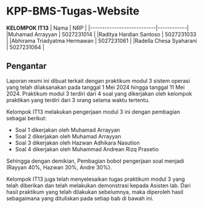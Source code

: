 # KPP-BMS-Tugas-Website
**KELOMPOK IT13**
| Nama | NRP |
|---------------------------|------------|
|Muhamad Arrayyan | 5027231014 |
|Raditya Hardian Santoso | 5027231033 |
|Abhirama Triadyatma Hermawan | 5027231061 |
|Radella Chesa Syaharani | 5027231064 |

## Pengantar

Laporan resmi ini dibuat terkait dengan praktikum modul 3 sistem operasi yang telah dilaksanakan pada tanggal 1 Mei 2024 hingga tanggal 11 Mei 2024. Praktikum modul 3 terdiri dari 4 soal yang dikerjakan oleh kelompok praktikan yang terdiri dari 3 orang selama waktu tertentu.

Kelompok IT13 melakukan pengerjaan modul 3 ini dengan pembagian sebagai berikut:

- Soal 1 dikerjakan oleh Muhamad Arrayyan
- Soal 2 dikerjakan oleh Muhamad Arrayyan
- Soal 3 dikerjakan oleh Hazwan Adhikara Nasution
- Soal 4 dikerjakan oleh Muhammad Andrean Rizq Prasetio

Sehingga dengan demikian, Pembagian bobot pengerjaan soal menjadi (Rayyan 40%, Hazwan 30%, Andre 30%).

Kelompok IT13 juga telah menyelesaikan tugas praktikum modul 3 yang telah diberikan dan telah melakukan demonstrasi kepada Asisten lab. Dari hasil praktikum yang telah dilakukan sebelumnya, maka diperoleh hasil sebagaimana yang dituliskan pada setiap bab di bawah ini.
